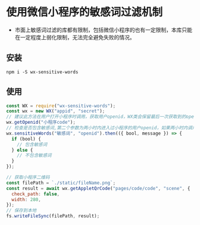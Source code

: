 # 使用微信小程序的敏感词过滤机制

- 市面上敏感词过滤的库都有限制，包括微信小程序的也有一定限制，本库只能在一定程度上弱化限制，无法完全避免失败的情况。

## 安装

```
npm i -S wx-sensitive-words
```

## 使用

```javascript
const WX = require("wx-sensitive-words");
const wx = new WX("appid", "secret");
// 建议此方法在用户打开小程序时调用，获取用户openid，WX类会保留最后一次获取到的openid
wx.getOpenid("小程序code");
// 检查是否包含敏感词,第二个参数为两小时内进入过小程序的用户openid，如果两小时内调用过`getOpenid`方法，则无需传入此参数
wx.sensitiveWords("敏感词", "openid").then(({ bool, message }) => {
  if (bool) {
    // 包含敏感词
  } else {
    // 不包含敏感词
  }
});

// 获取小程序二维码
const filePath = `./static/fileName.png`;
const result = await wx.getAppletQrCode("pages/code/code", "scene", {
  check_path: false,
  width: 280,
});
// 保存到本地
fs.writeFileSync(filePath, result);
```
